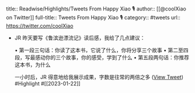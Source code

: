 title:: Readwise/Highlights/Tweets From Happy Xiao 🎙
author:: [[@coolXiao on Twitter]]
full-title:: Tweets From Happy Xiao 🎙
category:: #tweets
url:: https://twitter.com/coolXiao

- JR 昨天要写《鲁滨逊漂流记》读后感，我给了几点建议：
  
  • 第一段三句话：你读了这本书，它说了什么，你将分享三个故事
  • 第二至四段，写最感动你的三个故事，你的感受，学到了什么
  • 第五段两句话：你推荐这本书，为什么
  
  一小时后，JR 得意地给我展示成果，字数是往常的两倍之多 ([View Tweet](https://twitter.com/coolXiao/status/1616644610465632257)) #Highlight #[[2023-01-22]]